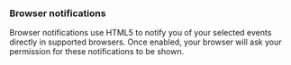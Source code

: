 <!-- post: -->


### Browser notifications

Browser notifications use HTML5 to notify you of your selected events directly in supported browsers. Once enabled, your browser will ask your permission for these notifications to be shown.

